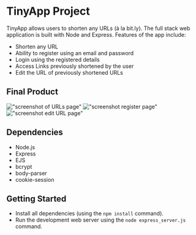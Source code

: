 # TinyApp Project

TinyApp allows users to shorten any URLs (à la bit.ly). The full stack web application is built with Node and Express. Features of the app include:
- Shorten any URL
- Ability to register using an email and password
- Login using the registered details
- Access Links previously shortened by the user
- Edit the URL of previously shortened URLs

## Final Product

!["screenshot of URLs page"](https://github.com/sajinthan1994/tinyapp/blob/master/docs/TineApp-index-page.png?raw=true)
!["screenshot register page"](https://github.com/sajinthan1994/tinyapp/blob/master/docs/TinyApp-register-page.png?raw=true)
!["screenshot edit URL page"](https://github.com/sajinthan1994/tinyapp/blob/master/docs/TinyApp-edit-page.png?raw=true)

## Dependencies

- Node.js
- Express
- EJS
- bcrypt
- body-parser
- cookie-session

## Getting Started

- Install all dependencies (using the `npm install` command).
- Run the development web server using the `node express_server.js` command.